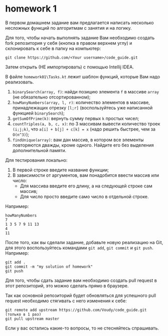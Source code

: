 # homework 1 
В первом домашнем задание вам предлагается написать несколько
несложных функций по алгоритмам с занятия и на логику.

Для того, чтобы начать выполнять задание Вам необходимо создать fork
репозитория у себя (кнопка в правом верхнем углу) и склонировать к себе
в папку на компьютер:
```$xslt
git clone https://github.com/<Your username>/code_guide.git
```
Затем открыть (НЕ импортировать) с помощью Intellij IDEA.

В файле `homework01\Tasks.kt` лежит шаблон функций, которые Вам надо
реализовать.
1. `binarySearch(array, f)`: найди позицию элемента `f` в массиве `array`
(не обязательно отсортированном);
2. `howManyNumbers(array, l, r)`: количество элементов в массиве, принадлежащих
отрезку `[l;r]` (воспользуйтесь уже написанной функцией `binarySearch`);
3. `getSumOfPrime(k)`: вернуть сумму первых `k` простых чисел;
4. `countTriples(a, b, c, x)`: по 3 массивам вывести количество троек `(i;j;k)`,
что `a[i] + b[j] + c[k] = x` (надо решить быстрее, чем за `O(n^3)`);
5. `findUnique(array)`: вам дан массив, в котором все элементы повторяются дважды,
кроме одного. Найдите его без выделения дополнительной памяти.

Для тестирования локально:
1. В первой строке введите название функции;
2. В зависимости от аргументов, вам понадобится ввести массив или число:
    * Для массива введите его длину, а на следующей строке сам массив;
    * Для число просто введите само число в отдельной строке.

Например:
```$xslt
howManyNumbers
7
1 3 5 7 9 11 13
4
11
```


После того, как вы сделали задание, добавьте новую реализацию на Git, для этого
воспользуйтесь командами `git add`, `git commit` и `git push`. Например:
```$xslt
git add .
git commit -m "my solution of homework"
git push
```
Для того, чтобы сдать задание вам необходимо создать pull request в этот репозиторий,
это можно сделать прямо в браузере.

Так как основной репозиторий будет обновляться для успешного pull request необходимо
стягивать с него изменения к себе:
```$xslt
git remote add upstream https://github.com/Voudy/code_guide.git (только в 1 раз)
git pull upstream master
```

Если у вас остались какие-то вопросы, то не стесняйтесь спрашивать.

